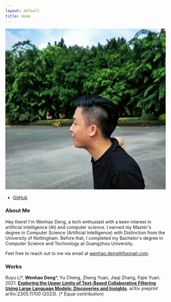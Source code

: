 ```yaml
---
layout: default
title: Home
---
```


<div class="about-container">
  <div class="about-image">
    <img src="/public/pic.jpg" alt="Wenhao's Picture" />
  </div>
  <div class="about-social">
    <ul>
      <!-- <li><a href="https://www.instagram.com/your_username/" target="_blank" rel="noopener noreferrer"><i class="fab fa-instagram"></i> Instagram</a></li> -->
      <!-- <li><a href="https://twitter.com/dw3nhao" target="_blank" rel="noopener noreferrer"><i class="fab fa-twitter"></i> Twitter</a></li> -->
      <li><a href="https://github.com/w3nhao" target="_blank" rel="noopener noreferrer"><i class="fab fa-github"></i> GitHub</a></li>
      <!-- <li><i class="fab fa-weixin"></i> WeChat: your_wechat_id</li> -->
    </ul>
  </div>
</div>

### About Me

Hey there! I'm Wenhao Deng, a tech enthusiast with a keen interest in artificial intelligence (AI) and computer science. I earned my Master's degree in Computer Science (Artificial Intelligence) with Distinction from the University of Nottingham. Before that, I completed my Bachelor's degree in Computer Science and Technology at Guangzhou University.

Feel free to reach out to me via email at wenhao.deng@foxmail.com.

### Works

Ruyu Li\*, **Wenhao Deng**\*, Yu Cheng, Zheng Yuan, Jiaqi Zhang, Fajie Yuan. 2021. [**Exploring the Upper Limits of Text-Based Collaborative Filtering Using Large Language Models: Discoveries and Insights**](https://arxiv.org/abs/2305.11700). arXiv preprint arXiv:2305.11700 (2023). (* Equal contribution)
